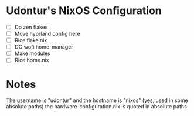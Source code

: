 # Udontur's NixOS Configuration

-[ ] Do zen flakes
-[ ] Move hyprland config here
-[ ] Rice flake.nix 
-[ ] DO wofi home-manager
-[ ] Make modules
-[ ] Rice home.nix

# Notes
The username is "udontur" and the hostname is "nixos" (yes, used in some absolute paths)
the hardware-configuration.nix is quoted in absolute paths
